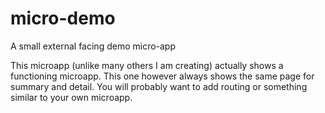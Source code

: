 # micro-demo
A small external facing demo micro-app

This microapp (unlike many others I am creating) actually shows a functioning microapp.  This one however always shows the same page for summary and detail.  You will probably want to add routing or something similar to your own microapp.
